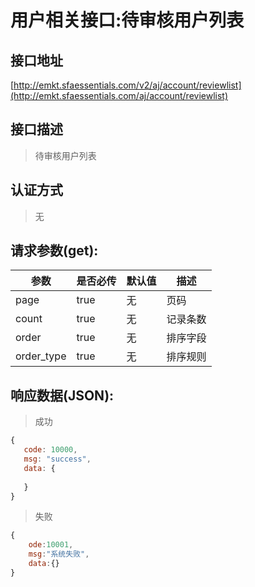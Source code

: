 # 用户相关接口:待审核用户列表

## 接口地址

[http://emkt.sfaessentials.com/v2/aj/account/reviewlist](http://emkt.sfaessentials.com/aj/account/reviewlist)

## 接口描述

> 待审核用户列表

## 认证方式

> 无

## 请求参数(get):

| 参数 | 是否必传 | 默认值 |  描述 | 
| ---- | ----- | ----- | ----- | 
| page | true | 无 | 页码 |
| count| true | 无 | 记录条数| 
 |order| true | 无 | 排序字段|
 |order_type|true|无|排序规则| 

## 响应数据(JSON):
> 成功

```javascript
{
   code: 10000,
   msg: "success",
   data: {
      
   }
}
```
> 失败 

```javascript
{
    ode:10001,
    msg:"系统失败",
    data:{}
}
```
